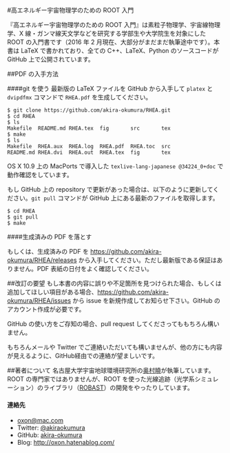 #高エネルギー宇宙物理学のための ROOT 入門

『高エネルギー宇宙物理学のための ROOT 入門』は素粒子物理学、宇宙線物理学、X 線・ガンマ線天文学などを研究する学部生や大学院生を対象にした ROOT の入門書です（2016 年 2 月現在、大部分がまだまだ執筆途中です）。本書は LaTeX で書かれており、全ての C++、LaTeX、Python のソースコードが GitHub 上で公開されています。

##PDF の入手方法

####git を使う
最新版の LaTeX ファイルを GitHub から入手して `platex` と `dvipdfmx` コマンドで `RHEA.pdf` を生成してください。

```
$ git clone https://github.com/akira-okumura/RHEA.git
$ cd RHEA
$ ls
Makefile  README.md RHEA.tex  fig       src       tex
$ make
$ ls
Makefile  RHEA.aux  RHEA.log  RHEA.pdf  RHEA.toc  src
README.md RHEA.dvi  RHEA.out  RHEA.tex  fig       tex
```

OS X 10.9 上の MacPorts で導入した `texlive-lang-japanese @34224_0+doc` で動作確認をしています。

もし GitHub 上の repository で更新があった場合は、以下のように更新してください。`git pull` コマンドが GitHub 上にある最新のファイルを取得します。

```
$ cd RHEA
$ git pull
$ make
```

####生成済みの PDF を落とす

もしくは、生成済みの PDF を https://github.com/akira-okumura/RHEA/releases から入手してください。ただし最新版である保証はありません。PDF 表紙の日付をよく確認してください。 

##改訂の要望
もし本書の内容に誤りや不足箇所を見つけられた場合、もしくは追加してほしい項目がある場合、https://github.com/akira-okumura/RHEA/issues から issue を新規作成してお知らせ下さい。GitHub のアカウント作成が必要です。

GitHub の使い方をご存知の場合、pull request してくださってももちろん構いません。

もちろんメールや Twitter でご連絡いただいても構いませんが、他の方にも内容が見えるように、GitHub経由での連絡が望ましいです。

##著者について
名古屋大学宇宙地球環境研究所の[奥村曉](http://www.isee.nagoya-u.ac.jp/~okumura/profile.html)が執筆しています。ROOT の専門家ではありませんが、ROOT を使った光線追跡（光学系シミュレーション）のライブラリ（[ROBAST](http://robast.github.io/)）の開発をやったりしています。

#### 連絡先
- oxon@mac.com
- Twitter: [@akiraokumura](https://twitter.com/akiraokumura)
- GitHub: [akira-okumura](https://github.com/akira-okumura/)
- Blog: http://oxon.hatenablog.com/
